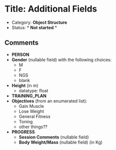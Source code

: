 # Title: Additional Fields
- Category: **Object Structure**
- Status: * **Not started** *

## Comments
- **PERSON**
 - **Gender** (nullable field) with the following choices:
   - M
   - F
   - NGS
   - blank
 - **Height** (in m)
   - datatype: float
- **TRAINING_PLAN**
 - **Objectives** (from an enumerated list):
   - Gain Muscle
   - Lose Weight
   - General Fitness
   - Toning
   - other things??
- **PROGRESS**
    - **Session Comments** (nullable field)
    - **Body Weight/Mass** (nullable field) (in Kg)
